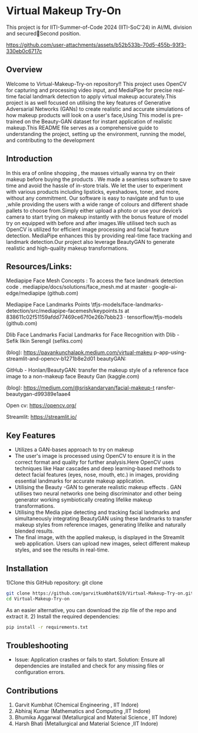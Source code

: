 # Virtual Makeup Try-On

This project is for  IITI-Summer-of-Code 2024 (IITI-SoC'24) in AI/ML division and secured🥈Second position.



https://github.com/user-attachments/assets/b52b533b-70d5-455b-93f3-330eb0c6717c


## Overview
Welcome to Virtual-Makeup-Try-on  repository!! This project uses  OpenCV for capturing and processing video input, and MediaPipe for precise real-time facial landmark detection to apply virtual makeup accurately.This project is as well focused on utilising the key features of Generative Adversarial Networks (GANs) to create realistic and accurate simulations of how makeup products will look on a user's face,Using This model is pre-trained on the Beauty-GAN dataset for instant application of realistic makeup.This README file serves as a comprehensive guide to understanding the project, setting up the environment, running the model, and contributing to the development
## Introduction
In this era of online shopping , the masses virtually wanna try on their makeup before buying the products . We made a seamless software to save time and avoid the hassle of in-store trials. We let the user to experiment with various products including lipsticks, eyeshadows, toner, and more, without any commitment. Our software is easy to navigate and fun to use ,while providing the users with a wide range of colours and different shade pallets to choose from.Simply either  upload a photo or use your device’s camera to start trying on makeup instantly with the bonus feature of model try on equipped with before and after images.We utilised tech such as OpenCV is utilized for efficient image processing and facial feature detection. MediaPipe enhances this by providing real-time face tracking and landmark detection.Our project also leverage BeautyGAN to generate realistic and high-quality makeup transformations.

## Resources/Links:
Mediapipe Face Mesh Concepts : To access the face landmark detection code .
mediapipe/docs/solutions/face_mesh.md at master · google-ai-edge/mediapipe (github.com) 

Mediapipe Face Landmarks Points 
\tfjs-models/face-landmarks-detection/src/mediapipe-facemesh/keypoints.ts at 838611c02f51159afdd77469ce67f0e26b7bbb23 · tensorflow/tfjs-models (github.com) 

Dlib Face Landmarks 
Facial Landmarks for Face Recognition with Dlib - Sefik Ilkin Serengil (sefiks.com) 

(blog): 
https://pavankunchalapk.medium.com/virtual-makeu p-app-using-streamlit-and-opencv-b1271b8e2d01 
beautyGAN: 

GitHub - Honlan/BeautyGAN: transfer the makeup style of a reference face image to a non-makeup face 
Beauty Gan (kaggle.com) 

(blog): 
https://medium.com/@sriskandaryan/facial-makeup-t ransfer-beautygan-d99389e1aae4 

Open cv:
https://opencv.org/

Streamlit:
https://streamlit.io/
## Key Features
* Utilizes a GAN-bases approach to try on makeup
* The user's image is processed using OpenCV to ensure it is in the correct format and quality for further analysis.Here OpenCV uses techniques like Haar cascades and deep learning-based methods to detect facial features (eyes, nose, mouth, etc.) in images, providing essential landmarks for accurate makeup application.
* Utilising the Beauty -GAN  to generate realistic makeup effects . GAN utilises two neural networks one being discriminator and other being generator working symbiotically creating lifelike makeup transformations.
* Utilising the Media pipe detecting and tracking facial landmarks and simultaneously integrating BeautyGAN using these landmarks to transfer makeup styles from reference images, generating lifelike and naturally blended results.
* The final image, with the applied makeup, is displayed in the Streamlit web application. Users can upload new images, select different makeup styles, and see the results in real-time.


## Installation

1)Clone this GitHub repository: git clone
```bash
git clone https://github.com/garvitkumbhat619/Virtual-Makeup-Try-on.git
cd Virtual-Makeup-Try-on

```
As an easier alternative, you can download the zip file of the repo and extract it. 
2) Install the required dependencies:
```bash
pip install -r requirements.txt
```


## Troubleshooting
* Issue: Application crashes or fails to start. Solution: Ensure all dependencies are installed and check for any missing files or configuration errors.

## Contributions 
1. Garvit Kumbhat (Chemical Engineering , IIT Indore)
2. Abhiraj Kumar (Mathematics and Computing ,IIT Indore)
3. Bhumika Aggarwal (Metallurgical and Material Science , IIT Indore)
4. Harsh Bhati (Metallurgical and Material Science ,IIT Indore)
